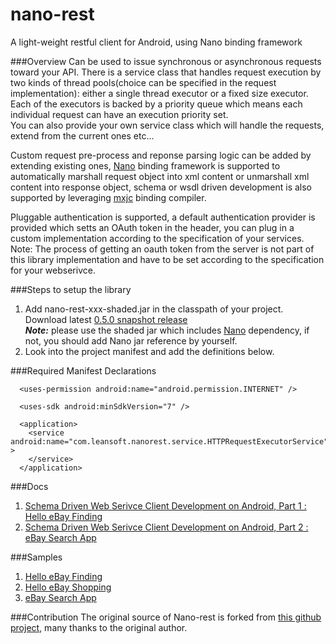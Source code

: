 nano-rest
=========

A light-weight restful client for Android, using Nano binding framework

###Overview
Can be used to issue synchronous or asynchronous requests toward your API. There is a service class that handles request execution by two kinds of thread pools(choice can be specified in the request implementation): either a single thread executor or a fixed size executor. Each of the executors is backed by a priority queue which means each individual request can have an execution priority set.  
You can also provide your own service class which will handle the requests, extend from the current ones etc...

Custom request pre-process and reponse parsing logic can be added by extending existing ones, [Nano](https://github.com/bulldog2011/nano) binding framework is supported to automatically marshall request object into xml content or unmarshall xml content into response object, schema or wsdl driven development is also supported by leveraging [mxjc](https://github.com/bulldog2011/mxjc) binding compiler. 

Pluggable authentication is supported, a default authentication provider is provided which setts an OAuth token in the header, you can plug in a custom implementation according to the specification of your services.  
Note: The process of getting an oauth token from the server is not part of this library implementation and have to be set according to the specification for your webserivce.


###Steps to setup the library
1. Add nano-rest-xxx-shaded.jar in the classpath of your project.  
Download latest [0.5.0 snapshot release](https://github.com/bulldog2011/bulldog-repo/tree/master/repo/snapshots/com/leansoft/nano-rest/0.5.0-SNAPSHOT)  
***Note:*** please use the shaded jar which includes [Nano](https://github.com/bulldog2011/nano) dependency, if not, you should add Nano jar reference by yourself.
2. Look into the project manifest and add the definitions below.

###Required Manifest Declarations
```
  <uses-permission android:name="android.permission.INTERNET" />

  <uses-sdk android:minSdkVersion="7" />

  <application>
    <service android:name="com.leansoft.nanorest.service.HTTPRequestExecutorService" >
    </service>
  </application>

```

###Docs
1. [Schema Driven Web Serivce Client Development on Android, Part 1 : Hello eBay Finding](http://bulldog2011.github.com/blog/2013/02/17/schema-driven-on-android-part-1-hello-ebay-finding/)
2. [Schema Driven Web Serivce Client Development on Android, Part 2 : eBay Search App](http://bulldog2011.github.com/blog/2013/02/19/schema-driven-on-android-part-2-ebay-search/)

###Samples
1. [Hello eBay Finding](https://github.com/bulldog2011/nano-rest/tree/master/sample/HelloEBayFinding)
2. [Hello eBay Shopping](https://github.com/bulldog2011/nano-rest/tree/master/sample/HelloEBayShopping)
3. [eBay Search App](https://github.com/bulldog2011/nano-rest/tree/master/sample/EBaySearch)

###Contribution
The original source of Nano-rest is forked from [this github project](https://github.com/darko1002001/android-rest-client), many thanks to the original author.


